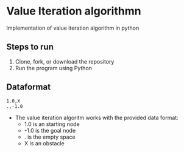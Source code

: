 # Value Iteration algorithmn
Implementation of value iteration algorithm in python 

## Steps to run 
1. Clone, fork, or download the repository 
2. Run the program using Python 

## Dataformat 
```
1.0,X
.,-1.0
```
- The value iteration algoritm works with the provided data format:
    - 1.0 is an starting node 
    - -1.0 is the goal node 
    - . is the empty space
    - X is an obstacle 
